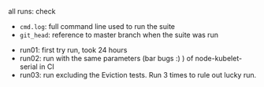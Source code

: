 all runs: check
- `cmd.log`: full command line used to run the suite
- `git_head`: reference to master branch when the suite was run

* run01: first try run, took 24 hours
* run02: run with the same parameters (bar bugs :) ) of node-kubelet-serial in CI
* run03: run excluding the Eviction tests. Run 3 times to rule out lucky run.
